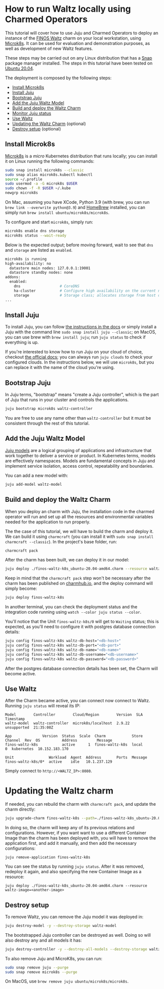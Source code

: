 # How to run Waltz locally using Charmed Operators

This tutorial will cover how to use Juju and Charmed Operators to deploy an instance
of the [FINOS Waltz](https://waltz.finos.org/) charm on your local workstation, using
[Microk8s](https://microk8s.io/). It can be used for evaluation and demonstration
purposes, as well as development of new Waltz features.

These steps may be carried out on any Linux distribution that has a [Snap](https://snapcraft.io/)
package manager installed. The steps in this tutorial have been tested on
[Ubuntu 20.04](https://releases.ubuntu.com/focal/).

The deployment is composed by the following steps:

- [Install Microk8s](#Install-Microk8s)
- [Install Juju](#Install-Juju)
- [Bootstrap Juju](#Bootstrap-Juju)
- [Add the Juju Waltz Model](#Add-the-Juju-Waltz-Model)
- [Build and deploy the Waltz Charm](#Build-and-deploy-the-Waltz-Charm)
- [Monitor Juju status](#Monitor-Juju-status)
- [Use Waltz](#Use-Waltz)
- [Updating the Waltz Charm](#Updating-the-Waltz-charm) (optional)
- [Destroy setup](#Destroy-setup) (optional)

## Install Microk8s

[Microk8s](https://microk8s.io/) is a *micro* Kubernetes distribution that runs locally;
you can install it on Linux running the following commands:

```bash
sudo snap install microk8s --classic
sudo snap alias microk8s.kubectl kubectl
source ~/.profile
sudo usermod -a -G microk8s $USER
sudo chown -f -R $USER ~/.kube
newgrp microk8s
```

On Mac, assuming you have XCode, Python 3.9 (with brew, you can run `brew link --overwrite python@3.9`)
and [HomeBrew](brew.sh) installed, you can simply run `brew install ubuntu/microk8s/microk8s`.

To configure and start `microk8s`, simply run:

```bash
microk8s enable dns storage
microk8s status --wait-ready
```

Below is the expected output; before moving forward, wait to see that `dns` and `storage`
are listed as `enabled`.

```bash
microk8s is running
high-availability: no
  datastore main nodes: 127.0.0.1:19001
  datastore standby nodes: none
addons:
  enabled:
    dns                  # CoreDNS
    ha-cluster           # Configure high availability on the current node
    storage              # Storage class; allocates storage from host directory
...
```

## Install Juju

To install Juju, you can follow [the instructions in the docs](https://juju.is/docs/olm/installing-juju)
or simply install a Juju with the command line `sudo snap install juju --classic`;
on MacOS, you can use brew with `brew install juju`; run `juju status` to check if
everything is up.

If you're interested to know how to run Juju on your cloud of choice, checkout
[the official docs](https://juju.is/docs/olm/clouds); you can always run `juju clouds` to
check your configured clouds. In the instructions below, we will use `microk8s`, but you
can replace it with the name of the cloud you're using.

## Bootstrap Juju

In Juju terms, "bootstrap" means "create a Juju controller", which is the part of Juju that
runs in your cluster and controls the applications.

```bash
juju bootstrap microk8s waltz-controller
```

You are free to use any name other than `waltz-controller` but it must be consistent through
the rest of this tutorial.

## Add the Juju Waltz Model

[Juju models](https://juju.is/docs/olm/models) are a logical grouping of applications and
infrastructure that work together to deliver a service or product. In Kubernetes terms,
models are effectively namespaces. Models are fundamental concepts in Juju and implement
service isolation, access control, repeatability and boundaries.

You can add a new model with:

``` bash
juju add-model waltz-model
```

## Build and deploy the Waltz Charm

When you deploy an charm with Juju, the installation code in the charmed operator will run
and set up all the resources and environmental variables needed for the application to run
properly.

The the case of this tutorial, we will have to build the charm and deploy it. We can build
it using ``charmcraft`` (you can install it with ``sudo snap install charmcraft --classic``).
In the project's base folder, run:

```bash
charmcraft pack
```

After the charm has been built, we can deploy it in our model:

```bash
juju deploy ./finos-waltz-k8s_ubuntu-20.04-amd64.charm --resource waltz-image=ghcr.io/finos/waltz
```

Keep in mind that the ``charmcraft pack`` step won't be necessary after the charm has been
published on [charmhub.io](https://charmhub.io/), and the deploy command will simply become:

```bash
juju deploy finos-waltz-k8s
```

In another terminal, you can check the deployment status and the integration code running using
`watch --color juju status --color`.

You'll notice that the Unit `finos-waltz-k8s/0` will get to `Waiting` status; this is expected,
as you'll need to configure it with postgres database connection details:

```bash
juju config finos-waltz-k8s waltz-db-host="<db-host>"
juju config finos-waltz-k8s waltz-db-port="<db-port>"
juju config finos-waltz-k8s waltz-db-name="<db-name>"
juju config finos-waltz-k8s waltz-db-username="<db-username>"
juju config finos-waltz-k8s waltz-db-password="<db-password>"
```

After the postgres database connection details has been set, the Charm will become active.

## Use Waltz

After the Charm became active, you can connect now connect to Waltz. Running ``juju status``
will reveal its IP:

```
Model        Controller        Cloud/Region        Version  SLA          Timestamp
waltz-model  waltz-controller  microk8s/localhost  2.9.22   unsupported  21:35:08Z

App              Version  Status  Scale  Charm            Store  Channel  Rev  OS          Address         Message
finos-waltz-k8s           active      1  finos-waltz-k8s  local             0  kubernetes  10.152.183.170

Unit                Workload  Agent  Address       Ports  Message
finos-waltz-k8s/0*  active    idle   10.1.237.129
```

Simply connect to ``http://<WALTZ_IP>:8080``.

# Updating the Waltz charm

If needed, you can rebuild the charm with ``charmcraft pack``, and update the charm directly:

```bash
juju upgrade-charm finos-waltz-k8s --path=./finos-waltz-k8s_ubuntu-20.04-amd64.charm
```

In doing so, the charm will keep any of its previous relations and configurations. However,
if you want want to use a different Container Image than the charm has been deployed with,
you will have to remove the application first, and add it manually, and then add the
necessary configurations:

``
juju remove-application finos-waltz-k8s
``

You can see the status by running ``juju status``. After it was removed, redeploy it again,
and also specifying the new Container Image as a resource:

``
juju deploy ./finos-waltz-k8s_ubuntu-20.04-amd64.charm --resource waltz-image=<another-image>
``

## Destroy setup

To remove Waltz, you can remove the Juju model it was deployed in:

```bash
juju destroy-model -y --destroy-storage waltz-model
```

The bootstrapped Juju controller can be destroyed as well. Doing so will also destroy any
and all models it has:

```bash
juju destroy-controller -y --destroy-all-models --destroy-storage waltz-controller
```

To also remove Juju and MicroK8s, you can run:

``` bash
sudo snap remove juju --purge
sudo snap remove microk8s --purge
```

On MacOS, use `brew remove juju ubuntu/microk8s/microk8s`.
